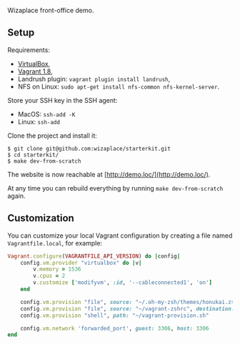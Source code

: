 Wizaplace front-office demo.

## Setup

Requirements:

- [VirtualBox](https://www.virtualbox.org/wiki/Downloads),
- [Vagrant 1.8](https://releases.hashicorp.com/vagrant/1.8.7/),
- Landrush plugin: `vagrant plugin install landrush`,
- NFS on Linux: `sudo apt-get install nfs-common nfs-kernel-server`.

Store your SSH key in the SSH agent:

- MacOS: `ssh-add -K`
- Linux: `ssh-add`

Clone the project and install it:

```
$ git clone git@github.com:wizaplace/starterkit.git
$ cd starterkit/
$ make dev-from-scratch
```

The website is now reachable at [http://demo.loc/](http://demo.loc/).

At any time you can rebuild everything by running `make dev-from-scratch` again.

## Customization

You can customize your local Vagrant configuration by creating a file named `Vagrantfile.local`, for example:

```ruby
Vagrant.configure(VAGRANTFILE_API_VERSION) do |config|
    config.vm.provider "virtualbox" do |v|
        v.memory = 1536
        v.cpus = 2
        v.customize ['modifyvm', :id, '--cableconnected1', 'on']
    end

    config.vm.provision "file", source: "~/.oh-my-zsh/themes/honukai.zsh-theme", destination: "/home/vagrant/.oh-my-zsh/themes/honukai.zsh-theme"
    config.vm.provision "file", source: "~/vagrant-zshrc", destination: "/home/vagrant/.zshrc"
    config.vm.provision "shell", path: "~/vagrant-provision.sh"

    config.vm.network 'forwarded_port', guest: 3306, host: 3306
end
```
